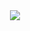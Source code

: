 
<div align="center"><img src="https://media.tenor.com/SwQ04j5CrQIAAAAC/let-me-out-3doors-down.gif" /></div>

<!--
**SupaschaiPh/SupaschaiPH** is a ✨ _special_ ✨ repository because its `README.md` (this file) appears on your GitHub profile.

Here are some ideas to get you started:

- 🔭 I’m currently working on ...
- 🌱 I’m currently learning ...
- 👯 I’m looking to collaborate on ...
- 🤔 I’m looking for help with ...
- 💬 Ask me about ...
- 📫 How to reach me: ...
- 😄 Pronouns: ...
- ⚡ Fun fact: ...
-->
